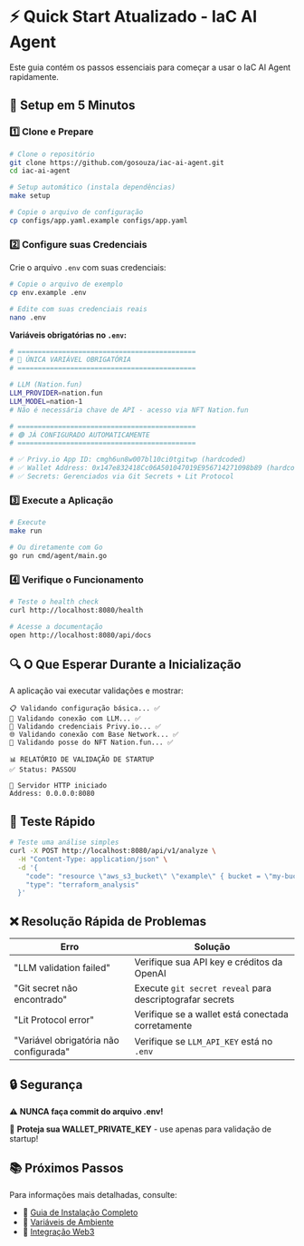 # ⚡ Quick Start Atualizado - IaC AI Agent

Este guia contém os passos essenciais para começar a usar o IaC AI Agent rapidamente.

## 🚀 Setup em 5 Minutos

### 1️⃣ Clone e Prepare

```bash
# Clone o repositório
git clone https://github.com/gosouza/iac-ai-agent.git
cd iac-ai-agent

# Setup automático (instala dependências)
make setup

# Copie o arquivo de configuração
cp configs/app.yaml.example configs/app.yaml
```

### 2️⃣ Configure suas Credenciais

Crie o arquivo `.env` com suas credenciais:

```bash
# Copie o arquivo de exemplo
cp env.example .env

# Edite com suas credenciais reais
nano .env
```

**Variáveis obrigatórias no `.env`:**

```bash
# ============================================
# 🔴 ÚNICA VARIÁVEL OBRIGATÓRIA
# ============================================

# LLM (Nation.fun)
LLM_PROVIDER=nation.fun
LLM_MODEL=nation-1
# Não é necessária chave de API - acesso via NFT Nation.fun

# ============================================
# 🟢 JÁ CONFIGURADO AUTOMATICAMENTE
# ============================================

# ✅ Privy.io App ID: cmgh6un8w007bl10ci0tgitwp (hardcoded)
# ✅ Wallet Address: 0x147e832418Cc06A501047019E956714271098b89 (hardcoded)
# ✅ Secrets: Gerenciados via Git Secrets + Lit Protocol
```

### 3️⃣ Execute a Aplicação

```bash
# Execute
make run

# Ou diretamente com Go
go run cmd/agent/main.go
```

### 4️⃣ Verifique o Funcionamento

```bash
# Teste o health check
curl http://localhost:8080/health

# Acesse a documentação
open http://localhost:8080/api/docs
```

## 🔍 O Que Esperar Durante a Inicialização

A aplicação vai executar validações e mostrar:

```
📋 Validando configuração básica... ✅
🤖 Validando conexão com LLM... ✅
🔐 Validando credenciais Privy.io... ✅
🌐 Validando conexão com Base Network... ✅
🎨 Validando posse do NFT Nation.fun... ✅

📊 RELATÓRIO DE VALIDAÇÃO DE STARTUP
✅ Status: PASSOU

🚀 Servidor HTTP iniciado
Address: 0.0.0.0:8080
```

## 🧪 Teste Rápido

```bash
# Teste uma análise simples
curl -X POST http://localhost:8080/api/v1/analyze \
  -H "Content-Type: application/json" \
  -d '{
    "code": "resource \"aws_s3_bucket\" \"example\" { bucket = \"my-bucket\" }",
    "type": "terraform_analysis"
  }'
```

## ❌ Resolução Rápida de Problemas

| Erro | Solução |
|------|---------|
| "LLM validation failed" | Verifique sua API key e créditos da OpenAI |
| "Git secret não encontrado" | Execute `git secret reveal` para descriptografar secrets |
| "Lit Protocol error" | Verifique se a wallet está conectada corretamente |
| "Variável obrigatória não configurada" | Verifique se `LLM_API_KEY` está no `.env` |

## 🔒 Segurança

⚠️ **NUNCA faça commit do arquivo .env!**

🔐 **Proteja sua WALLET_PRIVATE_KEY** - use apenas para validação de startup!

## 📚 Próximos Passos

Para informações mais detalhadas, consulte:
- 📖 [Guia de Instalação Completo](./GUIA_INSTALACAO.md)
- 📖 [Variáveis de Ambiente](./ENVIRONMENT_VARIABLES.md)
- 📖 [Integração Web3](./WEB3_INTEGRATION_GUIDE.md)
